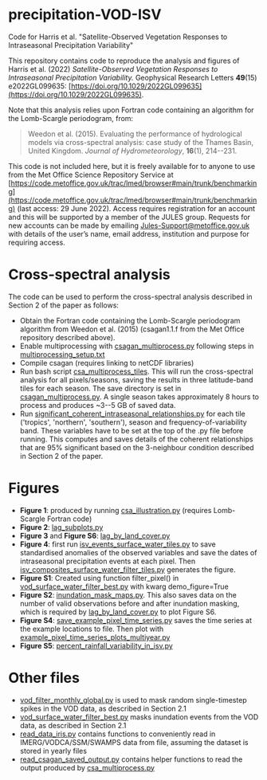 # precipitation-VOD-ISV
Code for Harris et al. "Satellite-Observed Vegetation Responses to Intraseasonal Precipitation Variability"

This repository contains code to reproduce the analysis and figures of Harris et al. (2022) *Satellite-Observed Vegetation Responses to Intraseasonal Precipitation Variability.* Geophysical Research Letters **49**(15) e2022GL099635: [https://doi.org/10.1029/2022GL099635](https://doi.org/10.1029/2022GL099635).

Note that this analysis relies upon Fortran code containing an algorithm for the Lomb-Scargle periodogram, from:
>Weedon et al. (2015). Evaluating the performance of hydrological models via cross-spectral analysis: case study of the Thames Basin, United Kingdom. *Journal of Hydrometeorology*, **16**(1), 214--231.

This code is not included here, but it is freely available for to anyone to use from the Met Office Science Repository Service at [https://code.metoffice.gov.uk/trac/lmed/browser#main/trunk/benchmarking](https://code.metoffice.gov.uk/trac/lmed/browser#main/trunk/benchmarking) (last access: 29 June 2022). Access requires registration for an account and this will be supported by a member of the JULES group. Requests for new accounts can be made by emailing [Jules-Support@metoffice.gov.uk](mailto:Jules-Support@metoffice.gov.uk) with details of the user’s name, email address, institution and purpose for requiring access.

# Cross-spectral analysis

The code can be used to perform the cross-spectral analysis described in Section 2 of the paper as follows:
- Obtain the Fortran code containing the Lomb-Scargle periodogram algorithm from Weedon et al. (2015) (csagan1.1.f from the Met Office repository described above).
- Enable multiprocessing with [csagan_multiprocess.py](src/csagan_multiprocess.py) following steps in [multiprocessing_setup.txt](multiprocessing_setup.txt)
- Compile csagan (requires linking to netCDF libraries)
- Run bash script [csa_multiprocess_tiles](src/csa_multiprocess_tiles). This will run the cross-spectral analysis for all pixels/seasons, saving the results in three latitude-band tiles for each season. The save directory is set in [csagan_multiprocess.py](src/csagan_multiprocess.py). A single season takes approximately 8 hours to process and produces ~3--5 GB of saved data.
- Run [significant_coherent_intraseasonal_relationships.py](src/significant_coherent_intraseasonal_relationships.py) for each tile ('tropics', 'northern', 'southern'), season and frequency-of-variability band. These variables have to be set at the top of the .py file before running. This computes and saves details of the coherent relationships that are 95% significant based on the 3-neighbour condition described in Section 2 of the paper.

# Figures
- **Figure 1**: produced by running [csa_illustration.py](src/csa_illustration.py) (requires Lomb-Scargle Fortran code)
- **Figure 2**: [lag_subplots.py](src/lag_subplots.py)
- **Figure 3** and **Figure S6**: [lag_by_land_cover.py](src/lag_by_land_cover.py)
- **Figure 4**: first run [isv_events_surface_water_tiles.py](src/isv_events_surface_water_tiles.py) to save standardised anomalies of the observed variables and save the dates of intraseasonal precipitation events at each pixel. Then [isv_composites_surface_water_filter_tiles.py](src/isv_composites_surface_water_filter_tiles.py) generates the figure.
- **Figure S1**: Created using function filter_pixel() in [vod_surface_water_filter_best.py](src/vod_surface_water_filter_best.py) with kwarg demo_figure=True
- **Figure S2**: [inundation_mask_maps.py](src/inundation_mask_maps.py). This also saves data on the number of valid observations before and after inundation masking, which is required by [lag_by_land_cover.py](src/lag_by_land_cover.py) to plot Figure S6.
- **Figure S4**: [save_example_pixel_time_series.py](src/save_example_pixel_time_series.py) saves the time series at the example locations to file. Then plot with [example_pixel_time_series_plots_multiyear.py](src/example_pixel_time_series_plots_multiyear.py)
- **Figure S5**: [percent_rainfall_variability_in_isv.py](src/percent_rainfall_variability_in_isv.py)


# Other files
- [vod_filter_monthly_global.py](src/vod_filter_monthly_global.py) is used to mask random single-timestep spikes in the VOD data, as described in Section 2.1
- [vod_surface_water_filter_best.py](src/vod_surface_water_filter_best.py) masks inundation events from the VOD data, as described in Section 2.1
- [read_data_iris.py](src/read_data_iris.py) contains functions to conveniently read in IMERG/VODCA/SSM/SWAMPS data from file, assuming the dataset is stored in yearly files
- [read_csagan_saved_output.py](src/read_csagan_saved_output.py) contains helper functions to read the output produced by [csa_multiprocess.py](src/csa_multiprocess.py)
